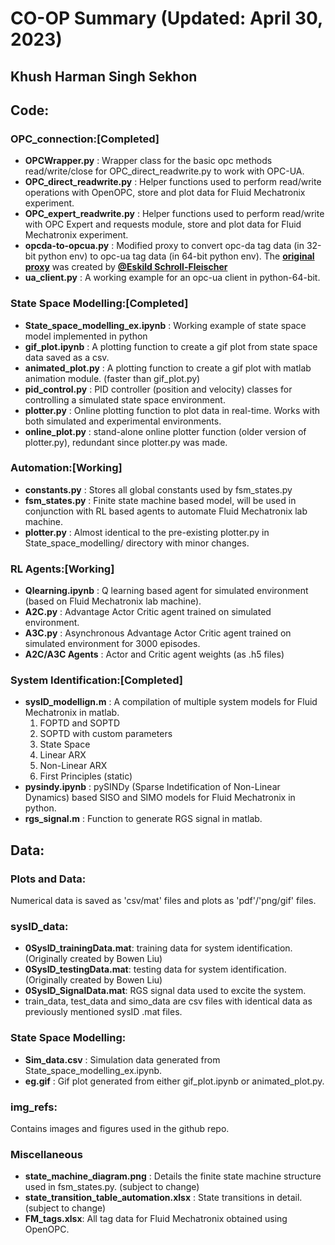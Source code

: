 # CO-OP Summary (Updated: April 30, 2023)
## Khush Harman Singh Sekhon

## Code: 

### OPC_connection:[Completed]
  - **OPCWrapper.py** : Wrapper class for the basic opc methods read/write/close for OPC_direct_readwrite.py to work with OPC-UA.
  - **OPC_direct_readwrite.py** : Helper functions used to perform read/write operations with OpenOPC, store and plot data for Fluid Mechatronix experiment.
  - **OPC_expert_readwrite.py** : Helper functions used to perform read/write with OPC Expert and requests module, store and plot data for Fluid Mechatronix experiment.
  - **opcda-to-opcua.py** : Modified proxy to convert opc-da tag data (in 32-bit python env) to opc-ua tag data (in 64-bit python env). The [**original proxy**](http://courses.compute.dtu.dk/02619/software/opcda_to_opcua.py) was created by [**@Eskild Schroll-Fleischer**](https://github.com/eskildsf)
  - **ua_client.py** : A working example for an opc-ua client in python-64-bit.

### State Space Modelling:[Completed]
  - **State_space_modelling_ex.ipynb** : Working example of state space model implemented in python
  - **gif_plot.ipynb** : A plotting function to create a gif plot from state space data saved as a csv.
  - **animated_plot.py** : A plotting function to create a gif plot with matlab animation module. (faster than gif_plot.py)
  - **pid_control.py** : PID controller (position and velocity) classes for controlling a simulated state space environment.
  - **plotter.py** : Online plotting function to plot data in real-time. Works with both simulated and experimental environments.
  - **online_plot.py** : stand-alone online plotter function (older version of plotter.py), redundant since plotter.py was made.

### Automation:[Working]
  - **constants.py** : Stores all global constants used by fsm_states.py
  - **fsm_states.py** : Finite state machine based model, will be used in conjunction with RL based agents to automate Fluid Mechatronix lab machine.
  - **plotter.py** : Almost identical to the pre-existing plotter.py in State_space_modelling/ directory with minor changes.

### RL Agents:[Working]
  - **Qlearning.ipynb** : Q learning based agent for simulated environment (based on Fluid Mechatronix lab machine).
  - **A2C.py** : Advantage Actor Critic agent trained on simulated environment.
  - **A3C.py** : Asynchronous Advantage Actor Critic agent trained on simulated environment for 3000 episodes.
  - **A2C/A3C Agents** : Actor and Critic agent weights (as .h5 files)

### System Identification:[Completed]
  - **sysID_modellign.m** : A compilation of multiple system models for Fluid Mechatronix in matlab.
    1. FOPTD and SOPTD 
    2. SOPTD with custom parameters
    3. State Space 
    4. Linear ARX
    5. Non-Linear ARX
    6. First Principles (static)
  - **pysindy.ipynb** : pySINDy (Sparse Indetification of Non-Linear Dynamics) based SISO and SIMO models for Fluid Mechatronix in python.
  - **rgs_signal.m** : Function to generate RGS signal in matlab.

## Data:

### Plots and Data:

Numerical data is saved as 'csv/mat' files and plots as 'pdf'/'png/gif' files.

### sysID_data:
  - **0SysID_trainingData.mat**: training data for system identification. (Originally created by Bowen Liu)
  - **0SysID_testingData.mat**: testing data for system identification. (Originally created by Bowen Liu)
  - **0SysID_SignalData.mat**: RGS signal data used to excite the system. 
  - train_data, test_data and simo_data are csv files with identical data as previously mentioned sysID .mat files.
  
### State Space Modelling:
  - **Sim_data.csv** : Simulation data generated from State_space_modelling_ex.ipynb.
  - **eg.gif** : Gif plot generated from either gif_plot.ipynb or animated_plot.py.
  
### img_refs:
Contains images and figures used in the github repo.

### Miscellaneous 
  - **state_machine_diagram.png** : Details the finite state machine structure used in fsm_states.py. (subject to change)
  - **state_transition_table_automation.xlsx** : State transitions in detail. (subject to change)
  - **FM_tags.xlsx**: All tag data for Fluid Mechatronix obtained using OpenOPC.
